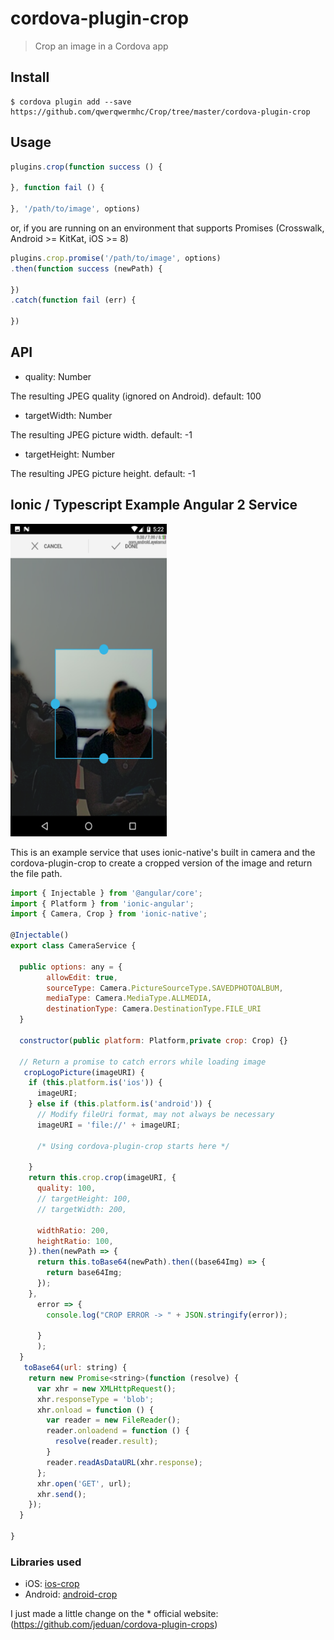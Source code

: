 # cordova-plugin-crop

> Crop an image in a Cordova app


## Install

```
$ cordova plugin add --save https://github.com/qwerqwermhc/Crop/tree/master/cordova-plugin-crop
```


## Usage

```js
plugins.crop(function success () {

}, function fail () {

}, '/path/to/image', options)
```

or, if you are running on an environment that supports Promises
(Crosswalk, Android >= KitKat, iOS >= 8)

```js
plugins.crop.promise('/path/to/image', options)
.then(function success (newPath) {

})
.catch(function fail (err) {

})
```

## API

 * quality: Number

The resulting JPEG quality (ignored on Android). default: 100

 * targetWidth: Number

The resulting JPEG picture width. default: -1

 * targetHeight: Number

The resulting JPEG picture height. default: -1

## Ionic / Typescript Example Angular 2 Service

<img src="screenshot-example.png" width="250" height="500">

This is an example service that uses ionic-native's built in camera and the cordova-plugin-crop to create a cropped version of the image and return the file path. 

```js
import { Injectable } from '@angular/core';
import { Platform } from 'ionic-angular';
import { Camera, Crop } from 'ionic-native';

@Injectable()
export class CameraService {

  public options: any = {
        allowEdit: true,
        sourceType: Camera.PictureSourceType.SAVEDPHOTOALBUM,
        mediaType: Camera.MediaType.ALLMEDIA,
        destinationType: Camera.DestinationType.FILE_URI
  }
  
  constructor(public platform: Platform,private crop: Crop) {}

  // Return a promise to catch errors while loading image
   cropLogoPicture(imageURI) {
    if (this.platform.is('ios')) {
      imageURI;
    } else if (this.platform.is('android')) {
      // Modify fileUri format, may not always be necessary
      imageURI = 'file://' + imageURI;

      /* Using cordova-plugin-crop starts here */

    }
    return this.crop.crop(imageURI, {
      quality: 100,
      // targetHeight: 100,
      // targetWidth: 200,

      widthRatio: 200,
      heightRatio: 100,
    }).then(newPath => {
      return this.toBase64(newPath).then((base64Img) => {
        return base64Img;
      });
    },
      error => {
        console.log("CROP ERROR -> " + JSON.stringify(error));

      }
      );
  }
   toBase64(url: string) {
    return new Promise<string>(function (resolve) {
      var xhr = new XMLHttpRequest();
      xhr.responseType = 'blob';
      xhr.onload = function () {
        var reader = new FileReader();
        reader.onloadend = function () {
          resolve(reader.result);
        }
        reader.readAsDataURL(xhr.response);
      };
      xhr.open('GET', url);
      xhr.send();
    });
  }
  
}  
```



### Libraries used

 * iOS: [ios-crop](https://github.com/qwerqwermhc/Crop/tree/master/cordova-plugin-crop/src/ios)
 * Android: [android-crop](https://github.com/qwerqwermhc/Crop/tree/master/cordova-plugin-crop/src/android)


I just made a little change on the * official website:(https://github.com/jeduan/cordova-plugin-crops)

